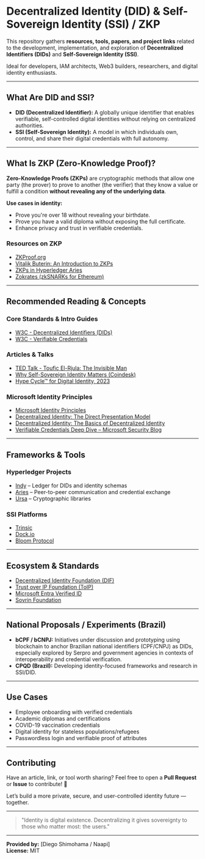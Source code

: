 # Decentralized Identity (DID) & Self-Sovereign Identity (SSI) / ZKP

This repository gathers **resources, tools, papers, and project links** related to the development, implementation, and exploration of **Decentralized Identifiers (DIDs)** and **Self-Sovereign Identity (SSI)**.

Ideal for developers, IAM architects, Web3 builders, researchers, and digital identity enthusiasts.

---

## What Are DID and SSI?

- **DID (Decentralized Identifier):** A globally unique identifier that enables verifiable, self-controlled digital identities without relying on centralized authorities.
- **SSI (Self-Sovereign Identity):** A model in which individuals own, control, and share their digital credentials with full autonomy.

---
## What Is ZKP (Zero-Knowledge Proof)?

**Zero-Knowledge Proofs (ZKPs)** are cryptographic methods that allow one party (the prover) to prove to another (the verifier) that they know a value or fulfill a condition **without revealing any of the underlying data**.

**Use cases in identity:**
- Prove you're over 18 without revealing your birthdate.
- Prove you have a valid diploma without exposing the full certificate.
- Enhance privacy and trust in verifiable credentials.

### Resources on ZKP
- [ZKProof.org](https://zkproof.org/)
- [Vitalik Buterin: An Introduction to ZKPs](https://vitalik.ca/general/2022/06/15/using_snarks.html)
- [ZKPs in Hyperledger Aries](https://www.lfdecentralizedtrust.org/blog/2019/04/25/research-paper-validating-confidential-blockchain-transactions-with-zero-knowledge-proof)
- [Zokrates (zkSNARKs for Ethereum)](https://zokrates.github.io/introduction.html)

---

## Recommended Reading & Concepts

### Core Standards & Intro Guides
- [W3C - Decentralized Identifiers (DIDs)](https://www.w3.org/TR/did-core/)
- [W3C - Verifiable Credentials](https://www.w3.org/TR/vc-data-model/)

### Articles & Talks
- [TED Talk - Toufic El-Rjula: The Invisible Man](https://www.ted.com/talks/tey_el_rjula_how_one_pizza_order_changed_my_life)
- [Why Self-Sovereign Identity Matters (Coindesk)](https://www.coindesk.com/pt-br/markets/2016/04/27/the-path-to-self-sovereign-identity)
- [Hype Cycle™ for Digital Identity, 2023](https://wwps.microsoft.com/blog/digital-identity-gartner)

### Microsoft Identity Principles
- [Microsoft Identity Principles](http://aka.ms/identityprinciples)  
- [Decentralized Identity: The Direct Presentation Model](https://techcommunity.microsoft.com/t5/identity-standards-blog/decentralized-identity-the-direct-presentation-model/ba-p/3071981)  
- [Decentralized Identity: The Basics of Decentralized Identity](https://techcommunity.microsoft.com/t5/identity-standards-blog/decentralized-identity-the-basics-of-decentralized-identity/ba-p/3071980)  
- [Verifiable Credentials Deep Dive – Microsoft Security Blog](https://techcommunity.microsoft.com/blog/microsoft-security-blog/decentralized-identity-verifiable-credentials-deep-dive/3690641)

---

## Frameworks & Tools

### Hyperledger Projects
- [Indy](https://www.hyperledger.org/use/hyperledger-indy) – Ledger for DIDs and identity schemas
- [Aries](https://www.hyperledger.org/use/hyperledger-aries) – Peer-to-peer communication and credential exchange
- [Ursa](https://www.hyperledger.org/use/hyperledger-ursa) – Cryptographic libraries

### SSI Platforms
- [Trinsic](https://www.trinsic.id/)
- [Dock.io](https://www.dock.io/)
- [Bloom Protocol](https://bloom.co/)

---

## Ecosystem & Standards
- [Decentralized Identity Foundation (DIF)](https://identity.foundation/)
- [Trust over IP Foundation (ToIP)](https://trustoverip.org/)
- [Microsoft Entra Verified ID](https://learn.microsoft.com/en-us/azure/active-directory/verifiable-credentials/)
- [Sovrin Foundation](https://sovrin.org/)

---

## National Proposals / Experiments (Brazil)

- **bCPF / bCNPJ:** Initiatives under discussion and prototyping using blockchain to anchor Brazilian national identifiers (CPF/CNPJ) as DIDs, especially explored by Serpro and government agencies in contexts of interoperability and credential verification.
- **CPQD (Brazil):** Developing identity-focused frameworks and research in SSI/DID.

---

## Use Cases
- Employee onboarding with verified credentials
- Academic diplomas and certifications
- COVID-19 vaccination credentials
- Digital identity for stateless populations/refugees
- Passwordless login and verifiable proof of attributes

---

## Contributing
Have an article, link, or tool worth sharing? 
Feel free to open a **Pull Request** or **Issue** to contribute! 💬

Let’s build a more private, secure, and user-controlled identity future — together.

---

> "Identity is digital existence. Decentralizing it gives sovereignty to those who matter most: the users."

---

**Provided by:** [Diego Shimohama / Naapi]  
**License:** MIT
